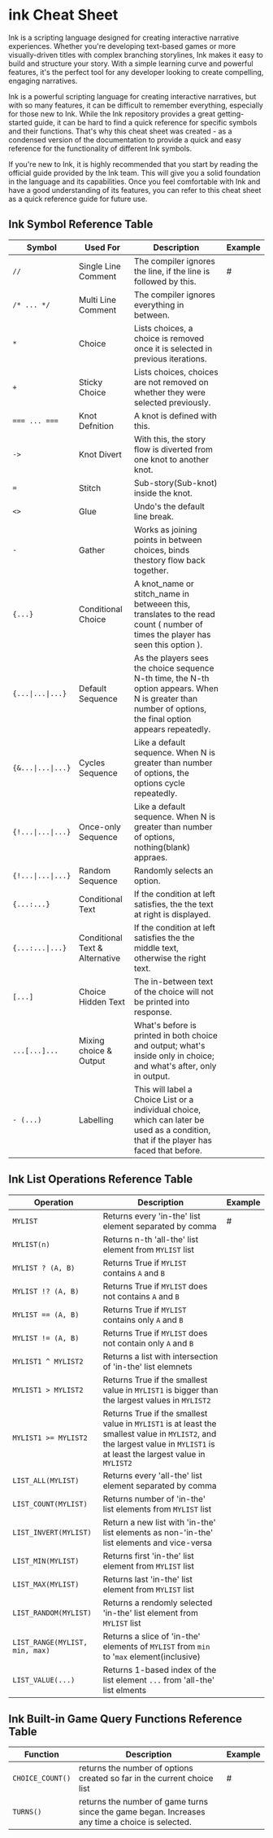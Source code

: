 # ink Cheat Sheet

Ink is a scripting language designed for creating interactive narrative experiences. Whether you're developing text-based games or more visually-driven titles with complex branching storylines, Ink makes it easy to build and structure your story. With a simple learning curve and powerful features, it's the perfect tool for any developer looking to create compelling, engaging narratives.

Ink is a powerful scripting language for creating interactive narratives, but with so many features, it can be difficult to remember everything, especially for those new to Ink. While the Ink repository provides a great getting-started guide, it can be hard to find a quick reference for specific symbols and their functions. That's why this cheat sheet was created - as a condensed version of the documentation to provide a quick and easy reference for the functionality of different Ink symbols.

If you're new to Ink, it is highly recommended that you start by reading the official guide provided by the Ink team. This will give you a solid foundation in the language and its capabilities. Once you feel comfortable with Ink and have a good understanding of its features, you can refer to this cheat sheet as a quick reference guide for future use.

## Ink Symbol Reference Table

| Symbol | Used For | Description | Example |
| ------ | -------- | ----------- | ------- |
|` // ` | Single Line  Comment | The compiler ignores the line, if the  line  is followed by this. | # |
| `/* ... */` | Multi Line Comment | The compiler ignores everything in between. |
|` * ` | Choice | Lists choices, a choice is removed once it is selected in previous iterations. |
|` + ` | Sticky Choice | Lists choices, choices are  not  removed  on whether they were selected previously.|
|` === ... === ` |  Knot Defnition | A knot is  defined with this.|
|` -> ` | Knot Divert | With this, the story flow is diverted from one knot to another knot.|
|` = ` | Stitch | Sub-story(Sub-knot) inside the knot.|
|` <> ` | Glue | Undo's the default line break.|
|` - ` | Gather | Works as joining points in between choices, binds thestory   flow back together. |
|` {...} ` | Conditional Choice | A knot_name or stitch_name in betweeen this, translates to the read count ( number of times the  player has seen this option ).|
|` {...\|...\|...} ` | Default Sequence | As the players sees the choice sequence N-th time, the N-th option appears. When N is greater than number of options, the final  option appears repeatedly.
|` {&...\|...\|...} ` | Cycles Sequence | Like a default sequence. When N is greater than number of options, the options cycle repeatedly.|
|` {!...\|...\|...} ` |  Once-only Sequence | Like a default sequence. When N is greater than number of options, nothing(blank) appraes. |
|` {!...\|...\|...} ` |  Random Sequence | Randomly selects an option.|
|` {...:...} ` | Conditional Text  | If the condition at left satisfies, the the text at right is displayed. |
|` {...:...\|...} ` | Conditional Text & Alternative | If the condition at left satisfies the the middle text, otherwise the right text.| 
|` [...] ` | Choice Hidden Text | The in-between text of the choice will not be printed into response.|
|` ...[...]... ` | Mixing choice & Output | What's before is printed in both choice and output; what's inside only in choice; and what's after, only in output.|
|` - (...) ` | Labelling | This will label a Choice List or a individual choice, which can later be used as a  condition, that if the player has faced that before.|


## Ink List Operations Reference Table

| Operation |  Description | Example |
| ------ |  ----------- | ------- |
| `MYLIST`| Returns every 'in-the' list element separated by comma |#|
| `MYLIST(n)` | Returns n-th 'all-the' list element from `MYLIST` list |
| `MYLIST ? (A, B)` | Returns True if `MYLIST` contains `A` and `B` |
| `MYLIST !? (A, B)` | Returns True if `MYLIST` does not contains `A` and `B` |
| `MYLIST == (A, B)` | Returns True if `MYLIST` contains only `A` and `B` |
| `MYLIST != (A, B)` | Returns True if `MYLIST` does not contain only `A` and `B` |
| `MYLIST1 ^ MYLIST2` | Returns a list with intersection of 'in-the' list elemnets |
| `MYLIST1 > MYLIST2` | Returns True if the smallest value in `MYLIST1` is bigger than the largest values in `MYLIST2`|
| `MYLIST1 >= MYLIST2` | Returns True if the smallest value in `MYLIST1` is at least the smallest value in `MYLIST2`, and the largest value in `MYLIST1` is at least the largest value in `MYLIST2` |
| `LIST_ALL(MYLIST)`| Returns every 'all-the' list element separated by comma |
| `LIST_COUNT(MYLIST)` | Returns number of 'in-the' list elements from `MYLIST` list|
|  `LIST_INVERT(MYLIST)` | Return a new list  with 'in-the' list elements as non-'in-the' list elements and vice-versa|
| `LIST_MIN(MYLIST)` | Returns first 'in-the' list element from `MYLIST` list|
| `LIST_MAX(MYLIST)` | Returns last 'in-the' list element from `MYLIST` list|
| `LIST_RANDOM(MYLIST)` | Returns a rendomly  selected 'in-the' list element from `MYLIST` list|
| `LIST_RANGE(MYLIST, min, max)` | Returns a slice of 'in-the' elements of `MYLIST` from `min` to '`max` element(inclusive) | 
| `LIST_VALUE(...)` | Returns 1-based index of the list element `...` from 'all-the' list elments|


## Ink Built-in Game Query Functions Reference Table

| Function | Description | Example |
| ------ | -------- | ----------- |
| `CHOICE_COUNT()` | returns the number of options created so far in the current choice list | # |
| `TURNS()` | returns the number of game turns since the game began. Increases any time a choice is selected. | 



